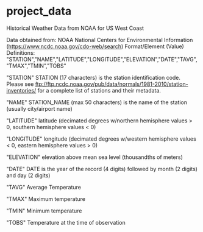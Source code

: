 # project_data
Historical Weather Data from NOAA for US West Coast

Data obtained from: NOAA National Centers for Environmental Information (https://www.ncdc.noaa.gov/cdo-web/search)
Format/Element (Value) Definitions:  "STATION","NAME","LATITUDE","LONGITUDE","ELEVATION","DATE","TAVG","TMAX","TMIN","TOBS"

"STATION"
  STATION (17 characters) is the station identification code. Please see
  ftp://ftp.ncdc.noaa.gov/pub/data/normals/1981-2010/station-inventories/
  for a complete list of stations and their metadata.

"NAME"
  STATION_NAME (max 50 characters) is the name of the station (usually city/airport name)

"LATITUDE"
  latitude (decimated degrees w/northern hemisphere values > 0, southern hemisphere values < 0)

"LONGITUDE"
  longitude (decimated degrees w/western hemisphere values < 0, eastern hemisphere values > 0)

"ELEVATION"
  elevation above mean sea level (thousandths of meters)

"DATE"
  DATE is the year of the record (4 digits) followed by month (2 digits) and day (2 digits)

"TAVG"
  Average Temperature

"TMAX"
  Maximum temperature

"TMIN"
  Minimum temperature

"TOBS"
  Temperature at the time of observation
